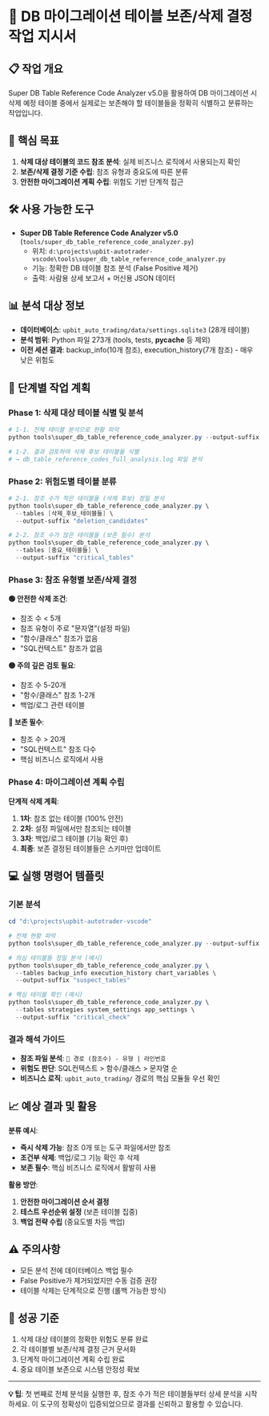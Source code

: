 # 🎯 DB 마이그레이션 테이블 보존/삭제 결정 작업 지시서

## 📋 **작업 개요**
Super DB Table Reference Code Analyzer v5.0을 활용하여 DB 마이그레이션 시 삭제 예정 테이블 중에서 실제로는 보존해야 할 테이블들을 정확히 식별하고 분류하는 작업입니다.

## 🎯 **핵심 목표**
1. **삭제 대상 테이블의 코드 참조 분석**: 실제 비즈니스 로직에서 사용되는지 확인
2. **보존/삭제 결정 기준 수립**: 참조 유형과 중요도에 따른 분류
3. **안전한 마이그레이션 계획 수립**: 위험도 기반 단계적 접근

## 🛠️ **사용 가능한 도구**
- **Super DB Table Reference Code Analyzer v5.0** (`tools/super_db_table_reference_code_analyzer.py`)
  - 위치: `d:\projects\upbit-autotrader-vscode\tools\super_db_table_reference_code_analyzer.py`
  - 기능: 정확한 DB 테이블 참조 분석 (False Positive 제거)
  - 출력: 사람용 상세 보고서 + 머신용 JSON 데이터

## 📊 **분석 대상 정보**
- **데이터베이스**: `upbit_auto_trading/data/settings.sqlite3` (28개 테이블)
- **분석 범위**: Python 파일 273개 (tools, tests, __pycache__ 등 제외)
- **이전 세션 결과**: backup_info(10개 참조), execution_history(7개 참조) - 매우 낮은 위험도

## 🚀 **단계별 작업 계획**

### **Phase 1: 삭제 대상 테이블 식별 및 분석**
```powershell
# 1-1. 전체 테이블 분석으로 현황 파악
python tools\super_db_table_reference_code_analyzer.py --output-suffix "full_analysis"

# 1-2. 결과 검토하여 삭제 후보 테이블들 식별
# → db_table_reference_codes_full_analysis.log 파일 분석
```

### **Phase 2: 위험도별 테이블 분류**
```powershell
# 2-1. 참조 수가 적은 테이블들 (삭제 후보) 정밀 분석
python tools\super_db_table_reference_code_analyzer.py \
  --tables [삭제_후보_테이블들] \
  --output-suffix "deletion_candidates"

# 2-2. 참조 수가 많은 테이블들 (보존 필수) 분석
python tools\super_db_table_reference_code_analyzer.py \
  --tables [중요_테이블들] \
  --output-suffix "critical_tables"
```

### **Phase 3: 참조 유형별 보존/삭제 결정**

**🟢 안전한 삭제 조건**:
- 참조 수 < 5개
- 참조 유형이 주로 "문자열"(설정 파일)
- "함수/클래스" 참조가 없음
- "SQL컨텍스트" 참조가 없음

**🟡 주의 깊은 검토 필요**:
- 참조 수 5-20개
- "함수/클래스" 참조 1-2개
- 백업/로그 관련 테이블

**🔴 보존 필수**:
- 참조 수 > 20개
- "SQL컨텍스트" 참조 다수
- 핵심 비즈니스 로직에서 사용

### **Phase 4: 마이그레이션 계획 수립**

**단계적 삭제 계획**:
1. **1차**: 참조 없는 테이블 (100% 안전)
2. **2차**: 설정 파일에서만 참조되는 테이블
3. **3차**: 백업/로그 테이블 (기능 확인 후)
4. **최종**: 보존 결정된 테이블들은 스키마만 업데이트

## 💻 **실행 명령어 템플릿**

### **기본 분석**
```powershell
cd "d:\projects\upbit-autotrader-vscode"

# 전체 현황 파악
python tools\super_db_table_reference_code_analyzer.py --output-suffix "migration_analysis"

# 의심 테이블들 정밀 분석 (예시)
python tools\super_db_table_reference_code_analyzer.py \
  --tables backup_info execution_history chart_variables \
  --output-suffix "suspect_tables"

# 핵심 테이블 확인 (예시)
python tools\super_db_table_reference_code_analyzer.py \
  --tables strategies system_settings app_settings \
  --output-suffix "critical_check"
```

### **결과 해석 가이드**
- **참조 파일 분석**: `📄 경로 (참조수) - 유형 | 라인번호`
- **위험도 판단**: SQL컨텍스트 > 함수/클래스 > 문자열 순
- **비즈니스 로직**: `upbit_auto_trading/` 경로의 핵심 모듈들 우선 확인

## 📈 **예상 결과 및 활용**

**분류 예시**:
- **즉시 삭제 가능**: 참조 0개 또는 도구 파일에서만 참조
- **조건부 삭제**: 백업/로그 기능 확인 후 삭제
- **보존 필수**: 핵심 비즈니스 로직에서 활발히 사용

**활용 방안**:
1. **안전한 마이그레이션 순서 결정**
2. **테스트 우선순위 설정** (보존 테이블 집중)
3. **백업 전략 수립** (중요도별 차등 백업)

## ⚠️ **주의사항**
- 모든 분석 전에 데이터베이스 백업 필수
- False Positive가 제거되었지만 수동 검증 권장
- 테이블 삭제는 단계적으로 진행 (롤백 가능한 방식)

## 🎯 **성공 기준**
1. 삭제 대상 테이블의 정확한 위험도 분류 완료
2. 각 테이블별 보존/삭제 결정 근거 문서화
3. 단계적 마이그레이션 계획 수립 완료
4. 중요 테이블 보존으로 시스템 안정성 확보

---

**💡 팁**: 첫 번째로 전체 분석을 실행한 후, 참조 수가 적은 테이블들부터 상세 분석을 시작하세요. 이 도구의 정확성이 입증되었으므로 결과를 신뢰하고 활용할 수 있습니다.
